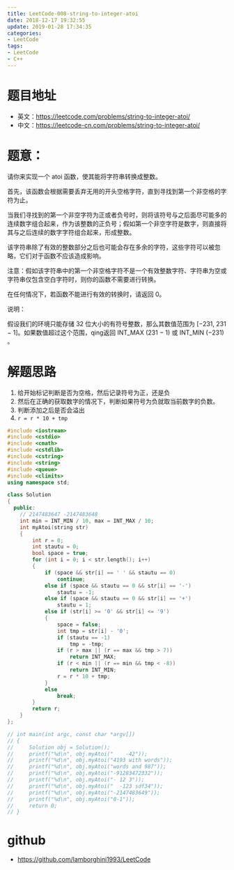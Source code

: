 ```yaml
---
title: LeetCode-008-string-to-integer-atoi
date: 2018-12-17 19:32:55
update: 2019-01-28 17:34:35
categories:
- LeetCode
tags:
- LeetCode
- C++
---
```


# 题目地址
- 英文：https://leetcode.com/problems/string-to-integer-atoi/
- 中文：https://leetcode-cn.com/problems/string-to-integer-atoi/

# 题意：
请你来实现一个 atoi 函数，使其能将字符串转换成整数。

首先，该函数会根据需要丢弃无用的开头空格字符，直到寻找到第一个非空格的字符为止。

当我们寻找到的第一个非空字符为正或者负号时，则将该符号与之后面尽可能多的连续数字组合起来，作为该整数的正负号；假如第一个非空字符是数字，则直接将其与之后连续的数字字符组合起来，形成整数。

该字符串除了有效的整数部分之后也可能会存在多余的字符，这些字符可以被忽略，它们对于函数不应该造成影响。

注意：假如该字符串中的第一个非空格字符不是一个有效整数字符、字符串为空或字符串仅包含空白字符时，则你的函数不需要进行转换。

在任何情况下，若函数不能进行有效的转换时，请返回 0。

说明：

假设我们的环境只能存储 32 位大小的有符号整数，那么其数值范围为 [−231,  231 − 1]。如果数值超过这个范围，qing返回  INT_MAX (231 − 1) 或 INT_MIN (−231) 。

# 解题思路
1. 给开始标记判断是否为空格，然后记录符号为正，还是负
2. 然后在正确的获取数字的情况下，判断如果符号为负就取当前数字的负数。
3. 判断添加之后是否会溢出
4. `r = r * 10 + tmp`

<!--c++0-->
```C++
#include <iostream>
#include <cstdio>
#include <cmath>
#include <cstdlib>
#include <cstring>
#include <string>
#include <queue>
#include <climits>
using namespace std;

class Solution
{
  public:
    // 2147483647 -2147483648
    int min = INT_MIN / 10, max = INT_MAX / 10;
    int myAtoi(string str)
    {
        int r = 0;
        int stautu = 0;
        bool space = true;
        for (int i = 0; i < str.length(); i++)
        {
            if (space && str[i] == ' ' && stautu == 0)
                continue;
            else if (space && stautu == 0 && str[i] == '-')
                stautu = -1;
            else if (space && stautu == 0 && str[i] == '+')
                stautu = 1;
            else if (str[i] >= '0' && str[i] <= '9')
            {
                space = false;
                int tmp = str[i] - '0';
                if (stautu == -1)
                    tmp = -tmp;
                if (r > max || (r == max && tmp > 7))
                    return INT_MAX;
                if (r < min || (r == min && tmp < -8))
                    return INT_MIN;
                r = r * 10 + tmp;
            }
            else
                break;
        }
        return r;
    }
};

// int main(int argc, const char *argv[])
// {
//     Solution obj = Solution();
//     printf("%d\n", obj.myAtoi("    -42"));
//     printf("%d\n", obj.myAtoi("4193 with words"));
//     printf("%d\n", obj.myAtoi("words and 987"));
//     printf("%d\n", obj.myAtoi("-91283472332"));
//     printf("%d\n", obj.myAtoi("- 12 3"));
//     printf("%d\n", obj.myAtoi("  -123 sdf34"));
//     printf("%d\n", obj.myAtoi("-2147483649"));
//     printf("%d\n", obj.myAtoi("0-1"));
//     return 0;
// }
```

# github
- https://github.com/lamborghini1993/LeetCode
